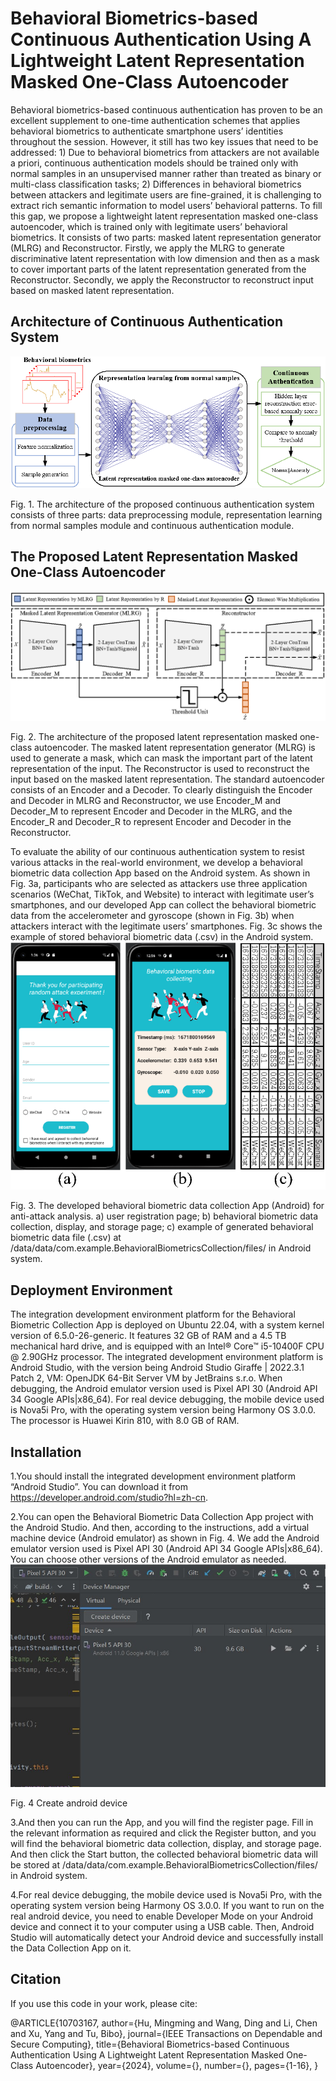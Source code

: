 # Behavioral Biometrics-based Continuous Authentication Using A Lightweight Latent Representation Masked One-Class Autoencoder 

Behavioral biometrics-based continuous authentication has proven to be an excellent supplement to one-time authentication schemes that applies behavioral biometrics to authenticate smartphone users’ identities throughout the session. However, it still has two key issues that need to be addressed: 1) Due to behavioral biometrics from attackers are not available a priori, continuous authentication models should be trained only with normal samples in an unsupervised manner rather than treated as binary or multi-class classification tasks; 2) Differences in behavioral biometrics between attackers and legitimate users are fine-grained, it is challenging to extract rich semantic information to model users’ behavioral patterns. To fill this gap, we propose a lightweight latent representation masked one-class autoencoder, which is trained only with legitimate users’ behavioral biometrics. It consists of two parts: masked latent representation generator (MLRG) and Reconstructor. Firstly, we apply the MLRG to generate discriminative latent representation with low dimension and then as a mask to cover important parts of the latent representation generated from the Reconstructor. Secondly, we apply the Reconstructor to reconstruct input based on masked latent representation. 

## Architecture of Continuous Authentication System
![system](./images/system.png)

Fig. 1. The architecture of the proposed continuous authentication system consists of three parts: data preprocessing module, representation learning from normal samples module and continuous authentication module.
## The Proposed Latent Representation Masked One-Class Autoencoder
![Autoencoder](./images/Autoencoder.png)

Fig. 2. The architecture of the proposed latent representation masked one-class autoencoder. The masked latent representation generator (MLRG) is used to generate a mask, which can mask the important part of the latent representation of the input. The Reconstructor is used to reconstruct the input based on the masked latent representation. The standard autoencoder consists of an Encoder and a Decoder. To clearly distinguish the Encoder and Decoder in MLRG and Reconstructor, we use Encoder_M and Decoder_M to represent Encoder and Decoder in the MLRG, and the Encoder_R and Decoder_R to represent Encoder and Decoder in the Reconstructor.

To evaluate the ability of our continuous authentication system to resist various attacks in the real-world environment, we develop a behavioral biometric data collection App based on the Android system. As shown in Fig. 3a, participants who are selected as attackers use three application scenarios (WeChat, TikTok, and Website) to interact with legitimate user’s smartphones, and our developed App can collect the behavioral biometric data from the accelerometer and gyroscope (shown in Fig. 3b) when attackers interact with the legitimate users’ smartphones. Fig. 3c shows the example of stored behavioral biometric data (.csv) in the Android system. 
![datacollection](./images/datacollection.png)

Fig. 3. The developed behavioral biometric data collection App (Android) for anti-attack analysis. a) user registration page; b) behavioral biometric data collection, display, and storage page; c) example of generated behavioral biometric data file (.csv) at /data/data/com.example.BehavioralBiometricsCollection/files/ in Android system.
## Deployment Environment
The integration development environment platform for the Behavioral Biometric Collection App is deployed on Ubuntu 22.04, with a system kernel version of 6.5.0-26-generic. It features 32 GB of RAM and a 4.5 TB mechanical hard drive, and is equipped with an Intel® Core™ i5-10400F CPU @ 2.90GHz processor. The integrated development environment platform is Android Studio, with the version being Android Studio Giraffe | 2022.3.1 Patch 2, VM: OpenJDK 64-Bit Server VM by JetBrains s.r.o. When debugging, the Android emulator version used is Pixel API 30 (Android API 34 Google APIs|x86_64). For real device debugging, the mobile device used is Nova5i Pro, with the operating system version being Harmony OS 3.0.0. The processor is Huawei Kirin 810, with 8.0 GB of RAM.
## Installation

1.You should install the integrated development environment platform “Android Studio”. You can download it from https://developer.android.com/studio?hl=zh-cn.

2.You can open the Behavioral Biometric Data Collection App project with the Android Studio.  And then, according to the instructions, add a virtual machine device (Android emulator) as shown in Fig. 4. We add the Android emulator version used is Pixel API 30 (Android API 34 Google APIs|x86_64). You can choose other versions of the Android emulator as needed.
![create](./images/create.jpg)

Fig. 4 Create android device

3.And then you can run the App, and you will find the register page. Fill in the relevant information as required and click the Register button, and you will find the behavioral biometric data collection, display, and storage page. And then click the Start button, the collected behavioral biometric data will be stored at /data/data/com.example.BehavioralBiometricsCollection/files/ in Android system.

4.For real device debugging, the mobile device used is Nova5i Pro, with the operating system version being Harmony OS 3.0.0. If you want to run on the real android device, you need to enable Developer Mode on your Android device and connect it to your computer using a USB cable. Then, Android Studio will automatically detect your Android device and successfully install the Data Collection App on it.

## Citation

If you use this code in your work, please cite:

@ARTICLE{10703167,
  author={Hu, Mingming and Wang, Ding and Li, Chen and Xu, Yang and Tu, Bibo},
  journal={IEEE Transactions on Dependable and Secure Computing}, 
  title={Behavioral Biometrics-based Continuous Authentication Using A Lightweight Latent Representation Masked One-Class Autoencoder}, 
  year={2024},
  volume={},
  number={},
  pages={1-16},
  }
